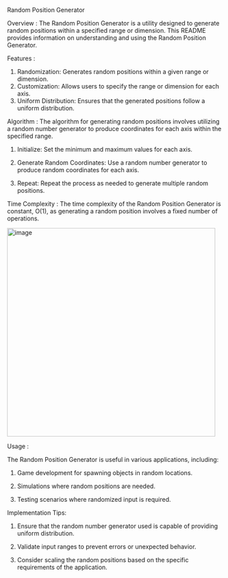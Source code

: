 Random Position Generator 

Overview  :
The Random Position Generator is a utility designed to generate random positions within a specified range or dimension. This README provides information on understanding and using the Random Position Generator.

Features  :
1) Randomization: Generates random positions within a given range or dimension.
2) Customization: Allows users to specify the range or dimension for each axis.
3) Uniform Distribution: Ensures that the generated positions follow a uniform distribution.

Algorithm  :
The algorithm for generating random positions involves utilizing a random number generator to produce coordinates for each axis within the specified range.

1) Initialize: Set the minimum and maximum values for each axis.

2) Generate Random Coordinates: Use a random number generator to produce random coordinates for each axis.

3) Repeat: Repeat the process as needed to generate multiple random positions.

Time Complexity  :
The time complexity of the Random Position Generator is constant, O(1), as generating a random position involves a fixed number of operations.

<img width="486" alt="image" src="https://github.com/NAGPALADITI14/Algorithms_and_their_complexities/assets/138228231/333903c0-2cf5-4478-a2df-c9530ec977f1">

Usage  :

The Random Position Generator is useful in various applications, including:

1) Game development for spawning objects in random locations.
 
2) Simulations where random positions are needed.
 
3) Testing scenarios where randomized input is required.
   
Implementation Tips:

1) Ensure that the random number generator used is capable of providing uniform distribution.

2) Validate input ranges to prevent errors or unexpected behavior.

3) Consider scaling the random positions based on the specific requirements of the application.
